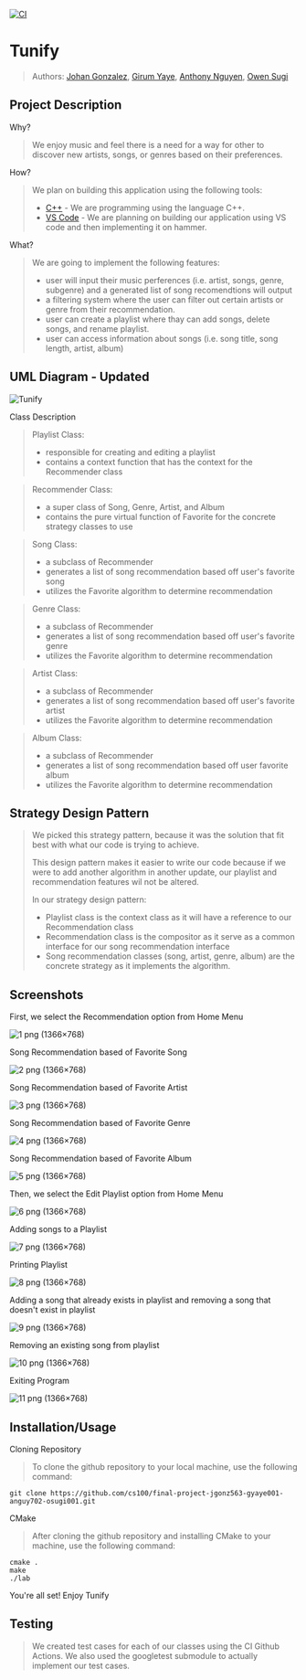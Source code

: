 [![CI](https://github.com/cs100/final-project-jgonz563-gyaye001-anguy702-osugi001/actions/workflows/main.yml/badge.svg)](https://github.com/cs100/final-project-jgonz563-gyaye001-anguy702-osugi001/actions/workflows/main.yml)

# Tunify
 
 > Authors: [Johan Gonzalez](https://github.com/jxgonz)\, 
 > [Girum Yaye](https://github.com/girumyaye)\, 
 > [Anthony Nguyen](https://github.com/anthonykpn)\, 
 > [Owen Sugi](https://github.com/osugi001)

## Project Description
 
Why?
 > We enjoy music and feel there is a need for a way for other to discover new artists, songs, or genres based on their preferences.

How?
 >We plan on building this application using the following tools:
 >   * [C++](https://www.cplusplus.com/) - We are programming using the language C++.
 >   * [VS Code](https://code.visualstudio.com/) - We are planning on building our application using VS code and then implementing it on hammer.

What?
 > We are going to implement the following features:
 > * user will input their music perferences (i.e. artist, songs, genre, subgenre) and a generated list of song recomendtions will output
 > * a filtering system where the user can filter out certain artists or genre from their recommendation.
 > * user can create a playlist where thay can add songs, delete songs, and rename playlist.
 > * user can access information about songs (i.e. song title, song length, artist, album)

## UML Diagram - Updated

![Tunify](https://user-images.githubusercontent.com/73373736/171927285-9a4b7082-8090-45e2-b0e5-6710d1be116d.jpg)

Class Description
 > Playlist Class:
 > * responsible for creating and editing a playlist
 > * contains a context function that has the context for the Recommender class
 
 > Recommender Class:
 > * a super class of Song, Genre, Artist, and Album
 > * contains the pure virtual function of Favorite for the concrete strategy classes to use
 
 > Song Class:
 > * a subclass of Recommender
 > * generates a list of song recommendation based off user's favorite song
 > * utilizes the Favorite algorithm to determine recommendation
 
 > Genre Class:
 > * a subclass of Recommender
 > * generates a list of song recommendation based off user's favorite genre
 > * utilizes the Favorite algorithm to determine recommendation
 
 > Artist Class:
 > * a subclass of Recommender
 > * generates a list of song recommendation based off user's favorite artist
 > * utilizes the Favorite algorithm to determine recommendation
 
 > Album Class:
 > * a subclass of Recommender
 > * generates a list of song recommendation based off user favorite album
 > * utilizes the Favorite algorithm to determine recommendation

## Strategy Design Pattern
> We picked this strategy pattern, because it was the solution that fit best with what our code is trying to achieve.
> 
> This design pattern makes it easier to write our code because if we were to add another algorithm in another update, our playlist and recommendation features wil not be altered.
> 
> In our strategy design pattern:
>  * Playlist class is the context class as it will have a reference to our Recommendation class
>  * Recommendation class is the compositor as it serve as a common interface for our song recommendation interface
>  * Song recommendation classes (song, artist, genre, album) are the concrete strategy as it implements the algorithm.
 
 ## Screenshots
First, we select the Recommendation option from Home Menu

![1 png (1366×768)](https://user-images.githubusercontent.com/73373736/171924365-9667852e-de2d-444f-913a-f67097223996.png)

Song Recommendation based of Favorite Song

![2 png (1366×768)](https://user-images.githubusercontent.com/73373736/171924429-3cce08ed-70fa-481f-901b-0df7732fe9d6.png)

Song Recommendation based of Favorite Artist

![3 png (1366×768)](https://user-images.githubusercontent.com/73373736/171924442-ed25372c-29c9-4e31-a67e-1f687b5ab6ba.png)

Song Recommendation based of Favorite Genre

![4 png (1366×768)](https://user-images.githubusercontent.com/73373736/171924472-630bf96c-c0b6-4a30-b8bf-258d4f89464f.png)

Song Recommendation based of Favorite Album

![5 png (1366×768)](https://user-images.githubusercontent.com/73373736/171924537-c714384b-a859-433e-8f14-b53a0b5f29d4.png)

Then, we select the Edit Playlist option from Home Menu

![6 png (1366×768)](https://user-images.githubusercontent.com/73373736/171924510-231a0c0c-5370-4cd3-9f9d-b4b4a81da50c.png)

Adding songs to a Playlist

![7 png (1366×768)](https://user-images.githubusercontent.com/73373736/171924569-3bcc3675-4b97-4140-a4ea-1bcc6d3c7fa1.png)

Printing Playlist

![8 png (1366×768)](https://user-images.githubusercontent.com/73373736/171924597-f3025980-21c4-4278-ba65-e442b4e5d28e.png)

Adding a song that already exists in playlist and removing a song that doesn't exist in playlist

![9 png (1366×768)](https://user-images.githubusercontent.com/73373736/171924619-76888a27-6a58-47fe-902a-2b272faab512.png)

Removing an existing song from playlist

![10 png (1366×768)](https://user-images.githubusercontent.com/73373736/171924648-a013e113-22d7-471e-abde-483e94f22711.png)

Exiting Program

![11 png (1366×768)](https://user-images.githubusercontent.com/73373736/171924671-b929f155-1866-4192-93f9-9eaafd2ea5f7.png)


 ## Installation/Usage
 Cloning Repository
 > To clone the github repository to your local machine, use the following command:
 ```
 git clone https://github.com/cs100/final-project-jgonz563-gyaye001-anguy702-osugi001.git
 ```
 CMake
 >After cloning the github repository and installing CMake to your machine, use the following command:
 ```
 cmake .
 make
 ./lab
 ```
 You're all set! Enjoy Tunify
 ## Testing
 > We created test cases for each of our classes using the CI Github Actions. We also used the googletest submodule to actually implement our test cases.
 
